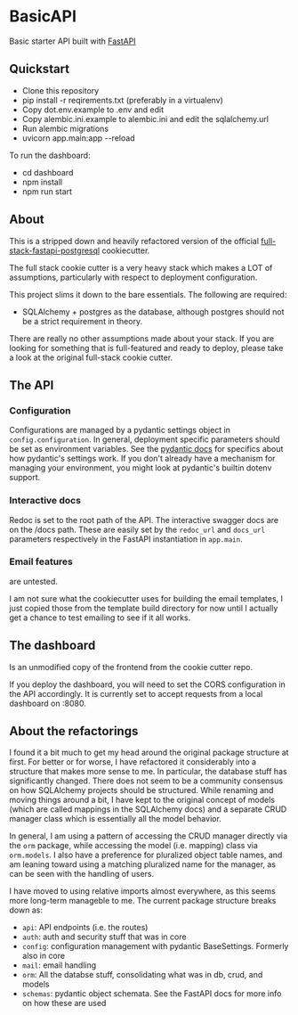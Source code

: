 # BasicAPI

Basic starter API built with [FastAPI](https://fastapi.tiangolo.com/)

## Quickstart

 * Clone this repository
 * pip install -r reqirements.txt (preferably in a virtualenv)
 * Copy dot.env.example to .env and edit
 * Copy alembic.ini.example to alembic.ini and edit the sqlalchemy.url
 * Run alembic migrations
 * uvicorn app.main:app --reload 

To run the dashboard:
 * cd dashboard
 * npm install
 * npm run start


## About

This is a stripped down and heavily refactored version of the official
[full-stack-fastapi-postgresql](https://github.com/tiangolo/full-stack-fastapi-postgresql)
cookiecutter.

The full stack cookie cutter is a very heavy stack which makes a LOT of assumptions,
particularly with respect to deployment configuration.

This project slims it down to the bare essentials. The following are required:

 * SQLAlchemy + postgres as the database, although postgres should not be a strict
   requirement in theory.

There are really no other assumptions made about your stack. If you are looking
for something that is full-featured and ready to deploy, please take a look at the
original full-stack cookie cutter.


## The API

### Configuration

Configurations are managed by a pydantic settings object in `config.configuration`.
In general, deployment specific parameters should be set as environment variables.
See the [pydantic docs](https://pydantic-docs.helpmanual.io/usage/settings/) for
specifics about how pydantic's settings work. If you don't already have a
mechanism for managing your environment, you might look at pydantic's builtin
dotenv support.

### Interactive docs

Redoc is set to the root path of the API. The interactive swagger docs are on
the /docs path. These are easily set by the `redoc_url` and `docs_url` parameters
respectively in the FastAPI instantiation in `app.main`.

### Email features

are untested.

I am not sure what the cookiecutter uses for building the email templates,
I just copied those from the template build directory for now until I actually
get a chance to test emailing to see if it all works.


## The dashboard

Is an unmodified copy of the frontend from the cookie cutter repo.

If you deploy the dashboard, you will need to set the CORS configuration
in the API accordingly. It is currently set to accept requests from a
local dashboard on :8080.

## About the refactorings

I found it a bit much to get my head around the original package structure at
first. For better or for worse, I have refactored it considerably into a
structure that makes more sense to me. In particular, the database stuff has
significantly changed. There does not seem to be a community consensus on how
SQLAlchemy projects should be structured. While renaming and moving things around
a bit, I have kept to the original concept of models (which are called mappings
in the SQLAlchemy docs) and a separate CRUD manager class which is essentially
all the model behavior.

In general, I am using a pattern of accessing the CRUD manager directly via the
`orm` package, while accessing the model (i.e. mapping) class via `orm.models`. I
also have a preference for pluralized object table names, and am leaning toward
using a matching pluralized name for the manager, as can be seen with the
handling of users.


I have moved to using relative imports almost everywhere, as this seems more
long-term manageble to me. The current package structure breaks down as:

 * `api`: API endpoints (i.e. the routes)
 * `auth`: auth and security stuff that was in core
 * `config`: configuration management with pydantic BaseSettings. Formerly also in core
 * `mail`: email handling
 * `orm`: All the databse stuff, consolidating what was in db, crud, and models
 * `schemas`: pydantic object schemata. See the FastAPI docs for more info on how these are used
